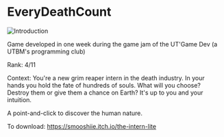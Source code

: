 # EveryDeathCount
![Introduction](https://user-images.githubusercontent.com/70174854/160252173-b6a81d1a-9872-4760-b5d6-5ac4d79a4251.png)

Game developed in one week during the game jam of the UT'Game Dev (a UTBM's programming club)

Rank: 4/11

Context:
You're a new grim reaper intern in the death industry.
In your hands you hold the fate of hundreds of souls.
What will you choose?
Destroy them or give them a chance on Earth?
It's up to you and your intuition.

A point-and-click to discover the human nature.

To download: https://smooshiie.itch.io/the-intern-lite
